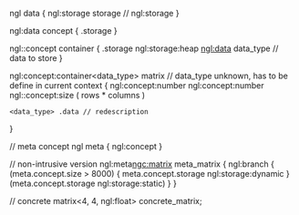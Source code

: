 ngl data
{
    ngl:storage storage
    // ngl:storage
}

ngl:data concept
{
    .storage
}

ngl::concept container
{
    .storage ngl:storage:heap
    <ngl:data> data_type // data to store
}

ngl:concept:container<data_type> matrix // data_type unknown, has to be define in current context
{
    ngl:concept:number <rows>
    ngl:concept:number <columns>
    ngl::concept:size ( rows * columns )

    <data_type> .data // redescription
}

// meta concept
ngl meta
{
    ngl:concept <concept>
}

// non-intrusive version
ngl:meta<ngc:matrix> meta_matrix
{
    ngl:branch
    {
        (meta.concept.size > 8000) { meta.concept.storage ngl:storage:dynamic }
        (meta.concept.storage ngl:storage:static)
    }
}


// concrete
matrix<4, 4, ngl:float> concrete_matrix;